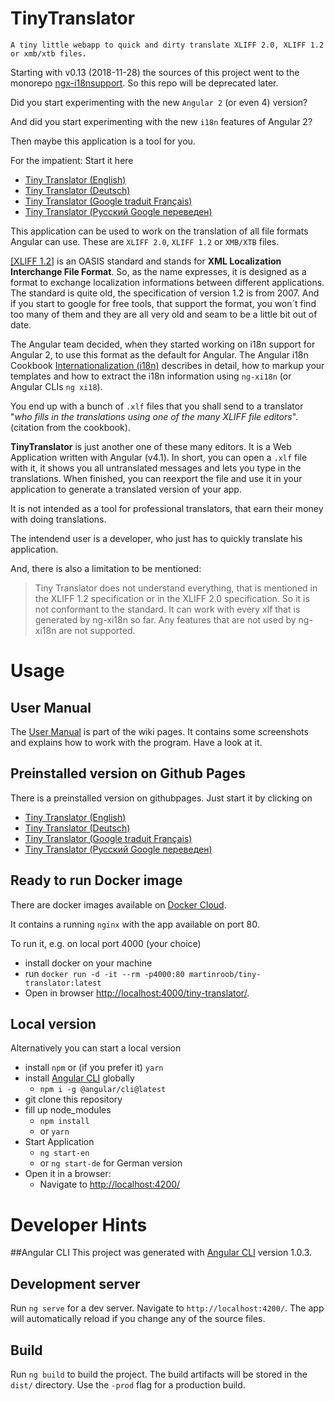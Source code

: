 # TinyTranslator

``
A tiny little webapp to quick and dirty translate XLIFF 2.0, XLIFF 1.2 or xmb/xtb files.
``

Starting with v0.13 (2018-11-28) the sources of this project went to the monorepo [ngx-i18nsupport](https://github.com/martinroob/ngx-i18nsupport).
So this repo will be deprecated later.

Did you start experimenting with the new `Angular 2` (or even 4) version?

And did you start experimenting with the new `i18n` features of Angular 2?

Then maybe this application is a tool for you.

For the impatient: Start it here
* [Tiny Translator (English)](https://martinroob.github.io/tiny-translator/en)
* [Tiny Translator (Deutsch)](https://martinroob.github.io/tiny-translator/de)
* [Tiny Translator (Google traduit Français)](https://martinroob.github.io/tiny-translator/fr-google)
* [Tiny Translator (Русский Google переведен)](https://martinroob.github.io/tiny-translator/ru-google)

This application can be used to work on the translation of all file formats Angular can use.
These are `XLIFF 2.0`, `XLIFF 1.2` or `XMB/XTB` files.

[[XLIFF 1.2]]((http://docs.oasis-open.org/xliff/xliff-core/xliff-core.html)) is an OASIS standard
and stands for <strong>XML Localization Interchange File Format</strong>.
So, as the name expresses, it is designed as a format to exchange localization informations
between different applications.
The standard is quite old, the specification of version 1.2 is from 2007.
And if you start to google for free tools, that support the format, 
you won´t find too many of them and they are all very old and seam to be a little bit out of date.

The Angular team decided, when they started working on i18n support for Angular 2, to use this format as the default for Angular.
The Angular i18n Cookbook 
[Internationalization (i18n)](https://angular.io/docs/ts/latest/cookbook/i18n.html)
describes in detail, how to markup your templates and how to extract the i18n information using `ng-xi18n` (or Angular CLIs `ng xi18`).

You end up with a bunch of `.xlf` files that you shall send to a translator "<i>who fills in the translations using one of the many XLIFF file editors</i>". (citation from the cookbook).

<strong>TinyTranslator</strong> is just another one of these many editors.
It is a Web Application written with Angular (v4.1).
In short, you can open a `.xlf` file with it, it shows you all untranslated messages and lets you type in the translations.
When finished, you can reexport the file and use it in your application to generate a translated version of your app.

It is not intended as a tool for professional translators, that earn their money with doing translations.

The intendend user is a developer, who just has to quickly translate his application.

And, there is also a limitation to be mentioned:
>Tiny Translator does not understand everything, that is mentioned in the XLIFF 1.2 specification or in the XLIFF 2.0 specification.
So it is not conformant to the standard.
It can work with every xlf that is generated by ng-xi18n so far. Any features that are not used by ng-xi18n are not supported.

# Usage
## User Manual
The [User Manual](https://github.com/martinroob/tiny-translator/wiki/User-Manual) is part of the wiki pages. It contains some screenshots and explains how to work with the program.
Have a look at it.
## Preinstalled version on Github Pages
There is a preinstalled version on githubpages.
Just start it by clicking on 
* [Tiny Translator (English)](https://martinroob.github.io/tiny-translator/en)
* [Tiny Translator (Deutsch)](https://martinroob.github.io/tiny-translator/de)
* [Tiny Translator (Google traduit Français)](https://martinroob.github.io/tiny-translator/fr-google)
* [Tiny Translator (Русский Google переведен)](https://martinroob.github.io/tiny-translator/ru-google)

## Ready to run Docker image
There are docker images available on [Docker Cloud](https://cloud.docker.com/swarm/martinroob/repository/docker/martinroob/tiny-translator/general).

It contains a running `nginx` with the app available on port 80.

To run it, e.g. on local port 4000 (your choice)
* install docker on your machine
* run `docker run -d -it --rm -p4000:80 martinroob/tiny-translator:latest`
* Open in browser [http://localhost:4000/tiny-translator/]().

## Local version
Alternatively you can start a local version

- install `npm` or (if you prefer it) `yarn`
- install [Angular CLI](https://github.com/angular/angular-cli) globally
    - `npm i -g @angular/cli@latest`
- git clone this repository
- fill up node_modules
    - `npm install`
    - or `yarn`
- Start Application
    - `ng start-en`
    - or `ng start-de` for German version
- Open it in a browser:
    - Navigate to [http://localhost:4200/](http://localhost:4200/)
    
# Developer Hints
##Angular CLI
This project was generated with [Angular CLI](https://github.com/angular/angular-cli) version 1.0.3.

## Development server

Run `ng serve` for a dev server. Navigate to `http://localhost:4200/`. The app will automatically reload if you change any of the source files.

## Build

Run `ng build` to build the project. The build artifacts will be stored in the `dist/` directory. Use the `-prod` flag for a production build.

